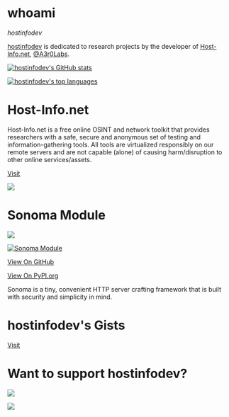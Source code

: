 # whoami

*hostinfodev*

[hostinfodev](https://github.com/hostinfodev/hostinfodev) is dedicated to research projects by the developer of [Host-Info.net](https://host-info.net), [@A3r0Labs](https://github.com/A3r0Labs).

[![hostinfodev's GitHub stats](https://github-readme-stats.vercel.app/api?username=hostinfodev&count_private=true&show_icons=true&theme=tokyonight)](https://github.com/anuraghazra/github-readme-stats)

[![hostinfodev's top languages](https://github-readme-stats.vercel.app/api/top-langs/?username=hostinfodev&theme=tokyonight&langs_count=10&layout=compact)](https://github.com/anuraghazra/github-readme-stats)

# Host-Info.net

Host-Info.net is a free online OSINT and network toolkit that provides researchers with a safe, secure and anonymous set of testing and information-gathering tools. All tools are virtualized responsibly on our remote servers and are not capable (alone) of causing harm/disruption to other online services/assets.

[Visit](https://host-info.net)

![](https://host-info.net/img/mag.png)

# Sonoma Module
![](https://camo.githubusercontent.com/b25fd418673edf6a4888bf1123cca46510a4aab40705eb1889e99e20d5fe99b2/68747470733a2f2f62616467652e667572792e696f2f70792f736f6e6f6d612e737667)

[![Sonoma Module](https://github-readme-stats.vercel.app/api/pin/?username=hostinfodev&repo=sonoma)](https://github.com/anuraghazra/github-readme-stats)

[View On GitHub](https://github.com/hostinfodev/sonoma)

[View On PyPI.org](https://pypi.org/project/sonoma/)

Sonoma is a tiny, convenient HTTP server crafting framework that is built with security and simplicity in mind.

# hostinfodev's Gists
[Visit](https://gist.github.com/hostinfodev)

# Want to support hostinfodev?

![](https://camo.githubusercontent.com/cd07f1a5d90e454e7bbf69d22ebe4cdbd3a0b3dcf56ba0b6c2495a8e99c776be/68747470733a2f2f6b6f2d66692e636f6d2f696d672f676974687562627574746f6e5f736d2e737667)

![](https://img.shields.io/badge/Cash%20App-$aerolabs-green)


